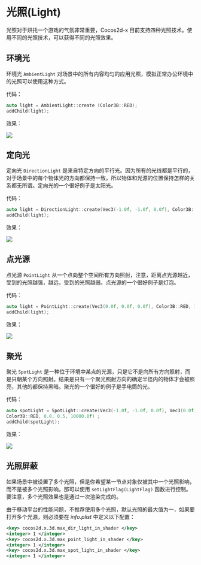 # 光照(Light)

光照对于烘托一个游戏的气氛非常重要，Cocos2d-x 目前支持四种光照技术。使用不同的光照技术，可以获得不同的光照效果。

## 环境光

环境光 `AmbientLight` 对场景中的所有内容均匀的应用光照，模拟正常办公环境中的光照可以使用这种方式。

代码：

```cpp
auto light = AmbientLight::create (Color3B::RED);
addChild(light);
```

效果：

![](../../en/3d/3d-img/9_9_1.png)

## 定向光

定向光 `DirectionLight` 是来自特定方向的平行光。因为所有的光线都是平行的，对于场景中的每个物体光的方向都保持一致，所以物体和光源的位置保持怎样的关系都无所谓。定向光的一个很好例子是太阳光。

代码：

```cpp
auto light = DirectionLight::create(Vec3(-1.0f, -1.0f, 0.0f), Color3B::RED);
addChild(light);
```

效果：

![](../../en/3d/3d-img/9_9_2.png)

## 点光源

点光源 `PointLight` 从一个点向整个空间所有方向照射，注意，距离点光源越近，受到的光照越强，越远，受到的光照越弱。点光源的一个很好例子是灯泡。

代码：

```cpp
auto light = PointLight::create(Vec3(0.0f, 0.0f, 0.0f), Color3B::RED, 10000.0f);
addChild(light);
```

效果：

![](../../en/3d/3d-img/9_9_3.png)

## 聚光

聚光 `SpotLight` 是一种位于环境中某点的光源，只是它不是向所有方向照射，而是只朝某个方向照射。结果是只有一个聚光照射方向的确定半径内的物体才会被照亮，其他的都保持黑暗。聚光的一个很好的例子是手电筒的光。

代码：

```cpp
auto spotLight = SpotLight::create(Vec3(-1.0f, -1.0f, 0.0f), Vec3(0.0f, 0.0f, 0.0f),
Color3B::RED, 0.0, 0.5, 10000.0f) ;
addChild(spotLight);
```

效果：

![](../../en/3d/3d-img/9_9_4.png)

## 光照屏蔽

如果场景中被设置了多个光照，但是你希望某一节点对象仅被其中一个光照影响，而不是被多个光照影响，那可以使用 `setLightFlag(LightFlag)` 函数进行控制。要注意，多个光照效果也是通过一次渲染完成的。

由于移动平台的性能问题，不推荐使用多个光照，默认光照的最大值为一，如果要打开多个光源，则必须要在 _info.plist_ 中定义以下配置：

```xml
<key> cocos2d.x.3d.max_dir_light_in_shader </key>
<integer> 1 </integer>
<key> cocos2d.x.3d.max_point_light_in_shader </key>
<integer> 1 </integer>
<key> cocos2d.x.3d.max_spot_light_in_shader </key>
<integer> 1 </integer>
```
